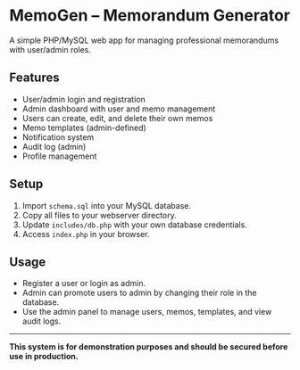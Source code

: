 # MemoGen – Memorandum Generator

A simple PHP/MySQL web app for managing professional memorandums with user/admin roles.

## Features

- User/admin login and registration
- Admin dashboard with user and memo management
- Users can create, edit, and delete their own memos
- Memo templates (admin-defined)
- Notification system
- Audit log (admin)
- Profile management

## Setup

1. Import `schema.sql` into your MySQL database.
2. Copy all files to your webserver directory.
3. Update `includes/db.php` with your own database credentials.
4. Access `index.php` in your browser.

## Usage

- Register a user or login as admin.
- Admin can promote users to admin by changing their role in the database.
- Use the admin panel to manage users, memos, templates, and view audit logs.

---

**This system is for demonstration purposes and should be secured before use in production.**